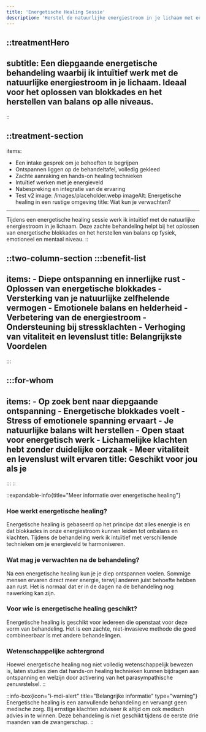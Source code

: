 ```yaml
---
title: 'Energetische Healing Sessie'
description: 'Herstel de natuurlijke energiestroom in je lichaam met een intuïtieve energetische healing. Perfect voor diepgaande ontspanning en het oplossen van energetische blokkades.'
---
```


::treatmentHero
---
subtitle: Een diepgaande energetische behandeling waarbij ik intuïtief werk met de natuurlijke energiestroom in je lichaam. Ideaal voor het oplossen van blokkades en het herstellen van balans op alle niveaus.
---
::

::treatment-section
---
items:
  - Een intake gesprek om je behoeften te begrijpen
  - Ontspannen liggen op de behandeltafel, volledig gekleed
  - Zachte aanraking en hands-on healing technieken
  - Intuïtief werken met je energieveld
  - Nabespreking en integratie van de ervaring
  - Test v2
image: /images/placeholder.webp
imageAlt: Energetische healing in een rustige omgeving
title: Wat kun je verwachten?
---
Tijdens een energetische healing sessie werk ik intuïtief met de natuurlijke energiestroom in je lichaam. Deze zachte behandeling helpt bij het oplossen van energetische blokkades en het herstellen van balans op fysiek, emotioneel en mentaal niveau.
::

::two-column-section
  :::benefit-list
  ---
  items:
    - Diepe ontspanning en innerlijke rust
    - Oplossen van energetische blokkades
    - Versterking van je natuurlijke zelfhelende vermogen
    - Emotionele balans en helderheid
    - Verbetering van de energiestroom
    - Ondersteuning bij stressklachten
    - Verhoging van vitaliteit en levenslust
  title: Belangrijkste Voordelen
  ---
  :::

  :::for-whom
  ---
  items:
    - Op zoek bent naar diepgaande ontspanning
    - Energetische blokkades voelt
    - Stress of emotionele spanning ervaart
    - Je natuurlijke balans wilt herstellen
    - Open staat voor energetisch werk
    - Lichamelijke klachten hebt zonder duidelijke oorzaak
    - Meer vitaliteit en levenslust wilt ervaren
  title: Geschikt voor jou als je
  ---
  :::
::

::expandable-info{title="Meer informatie over energetische healing"}
### Hoe werkt energetische healing?

Energetische healing is gebaseerd op het principe dat alles energie is en dat blokkades in onze energiestroom kunnen leiden tot onbalans en klachten. Tijdens de behandeling werk ik intuïtief met verschillende technieken om je energieveld te harmoniseren.

### Wat mag je verwachten na de behandeling?

Na een energetische healing kun je je diep ontspannen voelen. Sommige mensen ervaren direct meer energie, terwijl anderen juist behoefte hebben aan rust. Het is normaal dat er in de dagen na de behandeling nog nawerking kan zijn.

### Voor wie is energetische healing geschikt?

Energetische healing is geschikt voor iedereen die openstaat voor deze vorm van behandeling. Het is een zachte, niet-invasieve methode die goed combineerbaar is met andere behandelingen.

### Wetenschappelijke achtergrond

Hoewel energetische healing nog niet volledig wetenschappelijk bewezen is, laten studies zien dat hands-on healing technieken kunnen bijdragen aan ontspanning en welzijn door activering van het parasympathische zenuwstelsel.
::

::info-box{icon="i-mdi-alert" title="Belangrijke informatie" type="warning"}
Energetische healing is een aanvullende behandeling en vervangt geen medische zorg. Bij ernstige klachten adviseer ik altijd om ook medisch advies in te winnen. Deze behandeling is niet geschikt tijdens de eerste drie maanden van de zwangerschap.
::
